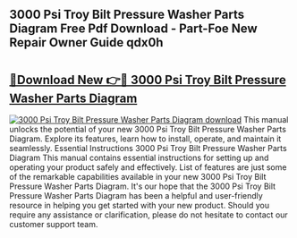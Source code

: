 ## 3000 Psi Troy Bilt Pressure Washer Parts Diagram Free Pdf Download - Part-Foe New Repair Owner Guide qdx0h

# <h2><a href="http://dfskmp.blite.top/?on=3000+Psi+Troy+Bilt+Pressure+Washer+Parts+Diagram">🔗Download New 👉🔴 3000 Psi Troy Bilt Pressure Washer Parts Diagram</a></h2>

[![3000 Psi Troy Bilt Pressure Washer Parts Diagram download](https://i.imgur.com/lujVjoI.png)](http://dfskmp.blite.top/?on=3000+Psi+Troy+Bilt+Pressure+Washer+Parts+Diagram)
This manual unlocks the potential of your new 3000 Psi Troy Bilt Pressure Washer Parts Diagram. Explore its features, learn how to install, operate, and maintain it seamlessly. Essential Instructions 3000 Psi Troy Bilt Pressure Washer Parts Diagram This manual contains essential instructions for setting up and operating your product safely and effectively. List of features are just some of the remarkable capabilities available in your new 3000 Psi Troy Bilt Pressure Washer Parts Diagram. It's our hope that the 3000 Psi Troy Bilt Pressure Washer Parts Diagram has been a helpful and user-friendly resource in helping you get started with your new product. Should you require any assistance or clarification, please do not hesitate to contact our customer support team.
